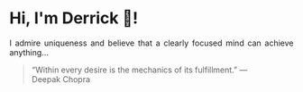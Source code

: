 # Hi, I'm Derrick 👋!
<p align="justify">I admire uniqueness and believe that a clearly focused mind can achieve anything...</p> 
<!-- #quote-start -->
<blockquote>&ldquo;Within every desire is the mechanics of its fulfillment.&rdquo; &mdash; <footer>Deepak Chopra</footer></blockquote>
<!-- #quote-end -->
